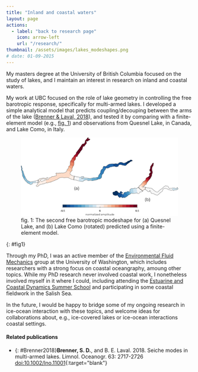 ```yaml
---
title: "Inland and coastal waters"
layout: page
actions:   
  - label: "back to research page"
    icon: arrow-left
    url: "/research/"
thumbnail: /assets/images/lakes_modeshapes.png
# date: 01-09-2015
---
```


My masters degree at the University of British Columbia focused on the study of lakes, and I maintain an interest in research on inland and coastal waters.

My work at UBC focused on the role of lake geometry in controlling the free barotropic response, specifically for multi-armed lakes. I developed a simple analytical model that predicts coupling/decouping between the arms of the lake ([Brenner & Laval, 2018](#Brenner2018)), and tested it by comparing with a finite-element model (e.g., [fig. 1](#fig1)) and observations from Quesnel Lake, in Canada, and Lake Como, in Italy.


<figure class="align-center">
  <img src="/assets/images/lakes_modeshapes.png">
  <figcaption>fig. 1: 
      The second free barotropic modeshape for (a) Quesnel Lake, and (b) Lake Como (rotated) predicted using a finite-element model.
  </figcaption> 
</figure>{: #fig1}



Through my PhD, I was an active member of the [Environmental Fluid Mechanics](http://depts.washington.edu/uwefm/wordpress/) group at the University of Washington, which includes researchers with a strong focus on coastal oceangraphy, amoung other topics. While my PhD research never involved coastal work, I nonetheless involved myself in it where I could, including attending the [Estuarine and Coastal Dynamics Summer School](https://fhl.uw.edu/courses/course-descriptions/course/estuarine-and-coastal-fluid-dynamics-2019/) and participating in some coastal fieldwork in the Salish Sea.


<!-- I do not have any ongoing projects related to inland and coastal waters, but maintain an interest in these subjects  -->
In the future, I would be happy to bridge some of my ongoing research in ice-ocean interaction with these topics, and welcome ideas for collaborations about, e.g., ice-covered lakes or ice-ocean interactions coastal settings.



#### Related publications

* {: #Brenner2018}**Brenner, S. D.**, and B. E. Laval. 2018. Seiche modes in multi-armed lakes. Limnol. Oceanogr. 63: 2717-2726
[doi:10.1002/lno.11001](https://doi.org/10.1002/lno.11001){:target="blank"}